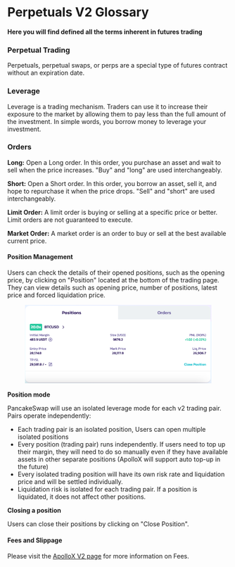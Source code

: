 # Perpetuals V2 Glossary

**Here you will find defined all the terms inherent in futures trading**

### **Perpetual Trading**

&#x20;Perpetuals, perpetual swaps, or perps are a special type of futures contract without an expiration date.

### **Leverage**

Leverage is a trading mechanism. Traders can use it to increase their exposure to the market by allowing them to pay less than the full amount of the investment. In simple words, you borrow money to leverage your investment.

### Orders

**Long:** Open a Long order. In this order, you purchase an asset and wait to sell when the price increases. "Buy" and "long" are used interchangeably.

**Short:** Open a Short order. In this order, you borrow an asset, sell it, and hope to repurchase it when the price drops. "Sell" and "short" are used interchangeably.

**Limit Order:** A limit order is buying or selling at a specific price or better. Limit orders are not guaranteed to execute.

**Market Order:** A market order is an order to buy or sell at the best available current price.

#### Position Management

Users can check the details of their opened positions, such as the opening price, by clicking on "Position" located at the bottom of the trading page. They can view details such as opening price, number of positions, latest price and forced liquidation price.

<figure><img src="../../../.gitbook/assets/Perp5.png" alt=""><figcaption></figcaption></figure>

**Position mode**

PancakeSwap will use an isolated leverage mode for each v2 trading pair. Pairs operate independently:&#x20;

* Each trading pair is an isolated position, Users can open multiple isolated positions
* Every position (trading pair) runs independently. If users need to top up their margin, they will need to do so manually even if they have available assets in other separate positions (ApolloX will support auto top-up in the future)
* Every isolated trading position will have its own risk rate and liquidation price and will be settled individually.
* Liquidation risk is isolated for each trading pair. If a position is liquidated, it does not affect other positions.

**Closing a position**

Users can close their positions by clicking on "Close Position".

#### Fees and Slippage

Please visit the [ApolloX V2 page](https://apollox-finance.gitbook.io/apollox-finance/welcome/trading-v2/faq/fees-and-slippage) for more information on Fees.
